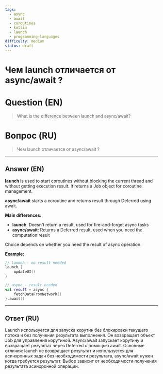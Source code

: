 ```yaml
---
tags:
  - async
  - await
  - coroutines
  - kotlin
  - launch
  - programming-languages
difficulty: medium
status: draft
---
```


# Чем launch отличается от async/await ?

# Question (EN)
> What is the difference between launch and async/await?

# Вопрос (RU)
> Чем launch отличается от async/await ?

---

## Answer (EN)

**launch** is used to start coroutines without blocking the current thread and without getting execution result. It returns a Job object for coroutine management.

**async/await** starts a coroutine and returns result through Deferred using await.

**Main differences:**
- **launch**: Doesn't return a result, used for fire-and-forget async tasks
- **async/await**: Returns a Deferred result, used when you need the computation result

Choice depends on whether you need the result of async operation.

**Example:**
```kotlin
// launch - no result needed
launch {
    updateUI()
}

// async - result needed
val result = async {
    fetchDataFromNetwork()
}.await()
```

---

## Ответ (RU)

Launch используется для запуска корутин без блокировки текущего потока и без получения результата выполнения. Он возвращает объект Job для управления корутиной. Async/await запускает корутину и возвращает результат через Deferred с помощью await. Основные отличия: launch не возвращает результат и используется для асинхронных задач без необходимости результата, async/await нужен когда требуется результат. Выбор зависит от необходимости получения результата асинхронной операции.


